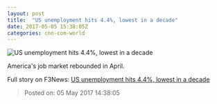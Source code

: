```yaml
---
layout: post
title:  "US unemployment hits 4.4%, lowest in a decade"
date: 2017-05-05 15:38:05Z
categories: cnn-com-world
---
```


![US unemployment hits 4.4%, lowest in a decade](http://i2.cdn.turner.com/money/dam/assets/170405075418-donald-trump-jobs-report-full-circle-00000000-780x439.jpg)

America's job market rebounded in April.


Full story on F3News: [US unemployment hits 4.4%, lowest in a decade](http://www.f3nws.com/n/gkFhAD)

> Posted on: 05 May 2017 14:38:05
